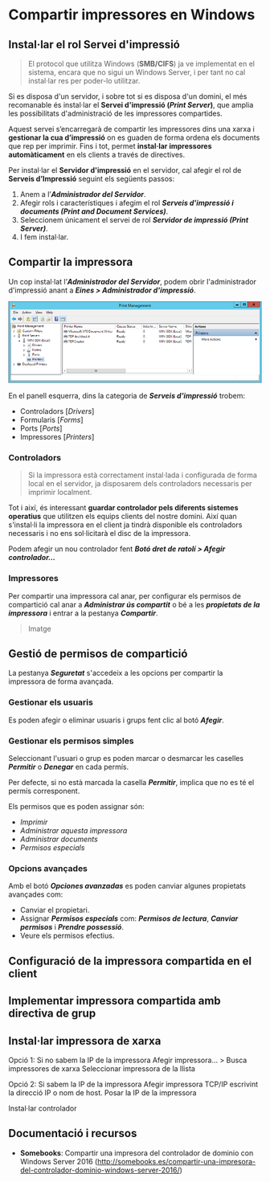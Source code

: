 # Compartir impressores en Windows

## Instal·lar el rol Servei d'impressió 

> El protocol que utilitza Windows (**SMB/CIFS**) ja ve implementat en el sistema, encara que no sigui un Windows Server, i per tant no cal instal·lar res per poder-lo utilitzar. 

Si es disposa d'un servidor, i sobre tot si es disposa d'un domini, el més recomanable és instal·lar el **Servei d'impressió (_Print Server_)**, que amplia les possibilitats d'administració de les impressores compartides.

Aquest servei s’encarregarà de compartir les impressores dins una xarxa i **gestionar la cua d’impressió** on es guaden de forma ordena els documents que rep per imprimir. Fins i tot, permet **instal·lar impressores automàticament** en els clients a través de directives.

Per instal·lar el **Servidor d'impressió** en el servidor, cal afegir el rol de **Serveis d’Impressió** seguint els següents passos:

1. Anem a l’**_Administrador del Servidor_**.
2. Afegir rols i característiques i afegim el rol **_Serveis d'impressió i documents (Print and Document Services)_**.
3. Seleccionem únicament el servei de rol **_Servidor de impressió (Print Server)_**.
4. I fem instal·lar.


## Compartir la impressora

Un cop instal·lat l’**_Administrador del Servidor_**, podem obrir l'administrador d'impressió anant a **_Eines > Administrador d'impressió_**.

![](/assets/win-print-management.png)

En el panell esquerra, dins la categoria de **_Serveis d'impressió_** trobem:

* Controladors [_Drivers_]
* Formularis [_Forms_]
* Ports [_Ports_]
* Impressores [_Printers_]

### Controladors

> Si la impressora està correctament instal·lada i configurada de forma local en el servidor, ja disposarem dels controladors necessaris per imprimir localment.

Tot i així, és interessant **guardar controlador pels diferents sistemes operatius** que utilitzen els equips clients del nostre domini. Així quan s'instal·li la impressora en el client ja tindrà disponible els controladors necessaris i no ens sol·licitarà el disc de la impressora. 

Podem afegir un nou controlador fent **_Botó dret de ratolí > Afegir controlador..._**

### Impressores

Per compartir una impressora cal anar, per configurar els permisos de compartició cal anar a **_Administrar ús compartit_** o bé a les **_propietats de la impressora_** i entrar a la pestanya **_Compartir_**.

> Imatge



## Gestió de permisos de compartició

La pestanya **_Seguretat_** s'accedeix a les opcions per compartir la impressora de forma avançada.




### Gestionar els usuaris
Es poden afegir o eliminar usuaris i grups fent clic al botó **_Afegir_**.

### Gestionar els permisos simples
Seleccionant l'usuari o grup es poden marcar o desmarcar les caselles **_Permitir_** o **_Denegar_** en cada permís.

Per defecte, si no està marcada la casella **_Permitir_**, implica que no es té el permís corresponent.

Els permisos que es poden assignar són: 
 * _Imprimir_
 * _Administrar aquesta impressora_
 * _Administrar documents_ 
 * _Permisos especials_

### Opcions avançades
Amb el botó **_Opciones avanzadas_** es poden canviar algunes propietats avançades com:

* Canviar el propietari.
* Assignar **_Permisos especials_** com: **_Permisos de lectura_**, **_Canviar permisos_** i **_Prendre possessió_**.
* Veure els permisos efectius.



## Configuració de la impressora compartida en el client

## Implementar impressora compartida amb directiva de grup



## Instal·lar impressora de xarxa

Opció 1: Si no sabem la IP de la impressora
Afegir impressora... > Busca impressores de xarxa
Seleccionar impressora de la llista


Opció 2: Si sabem la IP de la impressora
Afegir impressora TCP/IP escrivint la direcció IP o nom de host.
Posar la IP de la impressora


Instal·lar controlador


## Documentació i recursos

* **Somebooks**: Compartir una impresora del controlador de dominio con Windows Server 2016 (http://somebooks.es/compartir-una-impresora-del-controlador-dominio-windows-server-2016/)